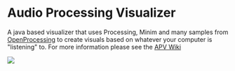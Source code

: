 # Audio Processing Visualizer

A java based visualizer that uses Processing, Minim and many samples from [OpenProcessing](https://www.openprocessing.org) to create visuals based on whatever your computer is "listening" to.  For more information please see the [APV Wiki](https://github.com/mimelator/apv/wiki)

<img src = "https://media.giphy.com/media/X8m8Fo7RsFvXiwEWUS/giphy.gif"></img>
